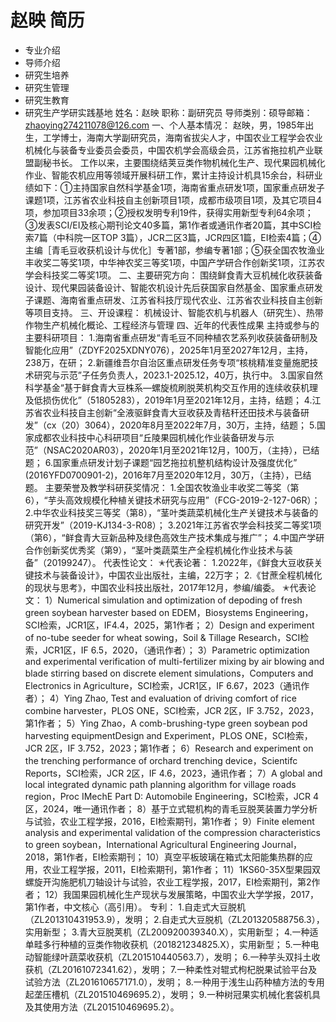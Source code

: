 # 赵映 简历
- 专业介绍
- 导师介绍
- 研究生培养
- 研究生管理
- 研究生教育
- 研究生产学研实践基地
姓名：赵映
职称：副研究员
导师类别：硕导邮箱：zhaoying274211078@126.com
一、个人基本情况：
赵映，男，1985年出生，工学博士，海南大学副研究员，海南省拔尖人才，中国农业工程学会农业机械化与装备专业委员会委员，中国农机学会高级会员，江苏省拖拉机产业联盟副秘书长。
工作以来，主要围绕结荚豆类作物机械化生产、现代果园机械化作业、智能农机应用等领域开展科研工作，累计主持设计机具15余台，科研业绩如下：①主持国家自然科学基金1项，海南省重点研发1项，国家重点研发子课题1项，江苏省农业科技自主创新项目1项，成都市级项目1项，及其它项目4项，参加项目33余项；②授权发明专利19件，获得实用新型专利64余项；③发表SCI/EI及核心期刊论文40多篇，第1作者或通讯作者20篇，其中SCI检索7篇（中科院一区TOP 3篇），JCR二区3篇，JCR四区1篇，EI检索4篇；④主编［青毛豆收获机设计与优化］专著1部，参编专著1部；⑤获全国农牧渔业丰收奖二等奖1项，中华神农奖三等奖1项，中国产学研合作创新奖1项，江苏农学会科技奖二等奖1项。
二、主要研究方向：
围绕鲜食青大豆机械化收获装备设计、现代果园装备设计、智能农机设计先后获国家自然基金、国家重点研发子课题、海南省重点研发、江苏省科技厅现代农业、江苏省农业科技自主创新等项目支持。
三、开设课程：
机械设计、智能农机与机器人（研究生）、热带作物生产机械化概论、工程经济与管理
四、近年的代表性成果
主持或参与的主要科研项目：
1.海南省重点研发“青毛豆不同种植农艺系列收获装备研制及智能化应用”（ZDYF2025XDNY076），2025年1月至2027年12月，主持，238万，在研；
2.新疆维吾尔自治区重点研发任务专项“核桃精准变量施肥技术研究与示范”子任务负责人，2023.1-2025.12，40万，执行中。
3.国家自然科学基金“基于鲜食青大豆株系—螺旋梳刷脱荚机构交互作用的连续收获机理及低损伤优化”（51805283），2019年1月至2021年12月，主持，结题；
4.江苏省农业科技自主创新“全液驱鲜食青大豆收获及青秸秆还田技术与装备研发”（cx（20）3064），2020年8月至2022年7月，30万，主持，结题；
5.国家成都农业科技中心科研项目“丘陵果园机械化作业装备研发与示范”（NSAC2020AR03），2020年1月至2021年12月，100万，（主持），已结题；
6.国家重点研发计划子课题“园艺拖拉机整机结构设计及强度优化” (2016YFD0700901-2)，2016年7月至2020年12月，30万，（主持），已结题。
主要荣誉及教学科研获奖情况：
1.全国农牧渔业丰收奖二等奖（第6），“芋头高效规模化种植关键技术研究与应用”（FCG-2019-2-127-06R）；
2.中华农业科技奖三等奖（第8），“茎叶类蔬菜机械化生产关键技术与装备的研究开发”（2019-KJ134-3-R08）；
3.2021年江苏省农学会科技奖二等奖1项（第6），“鲜食青大豆新品种及绿色高效生产技术集成与推广”；
4.中国产学研合作创新奖优秀奖（第9），“茎叶类蔬菜生产全程机械化作业技术与装备”（20199247）。
代表性论文：
✭代表论著：
1.2022年，《鲜食大豆收获关键技术与装备设计》，中国农业出版社，主编，22万字；
2.《甘蔗全程机械化的现状与思考》，中国农业科技出版社，2017年12月，参编/编委。
✭代表论文：
1）Numerical simulation and optimization of depoding of fresh green soybean harvester based on EDEM，Biosystems Engineering，SCI检索，JCR1区，IF4.4，2025，第1作者；
2）Design and experiment of no-tube seeder for wheat sowing，Soil & Tillage Research，SCI检索，JCR1区，IF 6.5，2020，（通讯作者）；
3）Parametric optimization and experimental verification of multi-fertilizer mixing by air blowing and blade stirring based on discrete element simulations，Computers and Electronics in Agriculture，SCI检索，JCR1区，IF 6.67，2023（通讯作者）；
4）Ying Zhao, Test and evaluation of driving comfort of rice combine harvester，PLOS ONE，SCI检索，JCR 2区，IF 3.752，2023，第1作者；
5）Ying Zhao，A comb-brushing-type green soybean pod harvesting equipmentDesign and Experiment，PLOS ONE，SCI检索，JCR 2区，IF 3.752，2023；第1作者；
6）Research and experiment on the trenching performance of orchard trenching device，Scientifc Reports，SCI检索，JCR 2区，IF 4.6，2023，通讯作者；
7）A global and local integrated dynamic path planning algorithm for village roads region，Proc IMechE Part D: Automobile Engineering，SCI检索，JCR 4区，2024，唯一通讯作者；
8）基于立式辊机构的青毛豆脱荚装置力学分析与试验，农业工程学报，2016，EI检索期刊，第1作者；
9）Finite element analysis and experimental validation of the compression characteristics to green soybean，International Agricultural Engineering Journal，2018，第1作者，EI检索期刊；
10）真空平板玻璃在箱式太阳能集热群的应用，农业工程学报，2011，EI检索期刊，第1作者；
11）1KS60-35X型果园双螺旋开沟施肥机刀轴设计与试验，农业工程学报，2017，EI检索期刊，第2作者；
12）我国果园机械化生产现状与发展策略，中国农业大学学报，2017，第1作者，中文核心（高引用）。
专利：
1.自走式大豆脱机（ZL201310431953.9），发明；
2.自走式大豆脱机（ZL201320588756.3），实用新型；
3.青大豆脱荚机（ZL200920039340.X），实用新型；
4.一种适单畦多行种植的豆类作物收获机（201821234825.X），实用新型；
5.一种电动智能绿叶蔬菜收获机（ZL201510440563.7），发明；
6.一种芋头双抖土收获机（ZL20161072341.62），发明；
7.一种柔性对辊式枸杞脱果试验平台及试验方法（ZL201610657171.0），发明；
8.一种用于浅生山药种植方法的专用起垄压槽机（ZL201510469695.2），发明；
9.一种树冠果实机械化套袋机具及其使用方法（ZL201510469695.2）。
